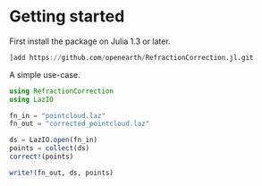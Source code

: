 # Getting started

First install the package on Julia 1.3 or later.

```julia
]add https://github.com/openearth/RefractionCorrection.jl.git
```
A simple use-case.

```julia
using RefractionCorrection
using LazIO

fn_in = "pointcloud.laz"
fn_out = "corrected_pointcloud.laz"

ds = LazIO.open(fn_in)
points = collect(ds)
correct!(points)

write!(fn_out, ds, points)
```
